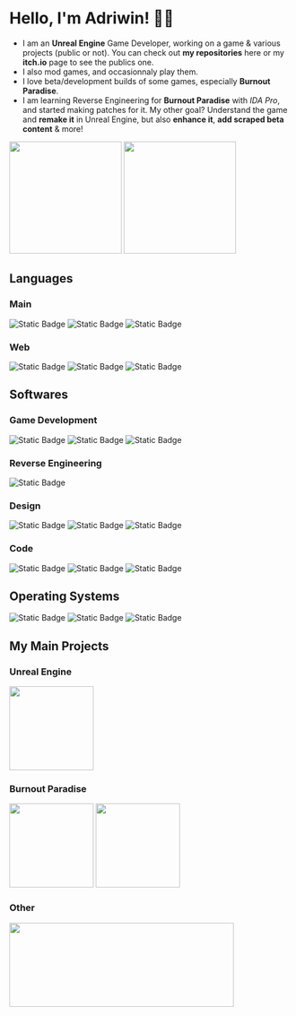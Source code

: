# Hello, I'm Adriwin! 👋🏼
- I am an **Unreal Engine** Game Developer, working on a game & various projects (public or not). You can check out **my repositories** here or my **itch.io** page to see the publics one.
- I also mod games, and occasionnaly play them.
- I love beta/development builds of some games, especially **Burnout Paradise**.
- I am learning Reverse Engineering for **Burnout Paradise** with *IDA Pro*, and started making patches for it. My other goal? Understand the game and **remake it** in Unreal Engine, but also **enhance it**, **add scraped beta content** & more!

[<img src="https://github-readme-stats.vercel.app/api?username=Adriwin06&show_icons=true&theme=github_dark_dimmed" height="200">](https://github.com/Adriwin06)
[<img src="https://github-readme-stats.vercel.app/api/top-langs/?username=Adriwin06&langs_count=10&layout=compact&theme=github_dark_dimmed" height="200">](https://github.com/Adriwin06)


## Languages
### Main
![Static Badge](https://img.shields.io/badge/C-00589c?style=for-the-badge&logo=c&logoColor=white)
![Static Badge](https://img.shields.io/badge/Python-2f6c9d?style=for-the-badge&logo=python&logoColor=ffdb4a)
![Static Badge](https://img.shields.io/badge/Bash-2a3238?style=for-the-badge&logo=gnubash&logoColor=white)
### Web
![Static Badge](https://img.shields.io/badge/HTML-e54c21?style=for-the-badge&logo=html5&logoColor=white)
![Static Badge](https://img.shields.io/badge/CSS-264de4?style=for-the-badge&logo=css3&logoColor=white)
![Static Badge](https://img.shields.io/badge/JavaScript-fedd22?style=for-the-badge&logo=javascript&logoColor=black)  

## Softwares
### Game Development
![Static Badge](https://img.shields.io/badge/Unreal%20Engine-ffffff?style=for-the-badge&logo=unreal-engine&logoColor=black)
![Static Badge](https://img.shields.io/badge/Blender-eb7700?style=for-the-badge&logo=blender&logoColor=white)
![Static Badge](https://img.shields.io/badge/Gaea-ffb800?style=for-the-badge&logo=quadspinner&logoColor=white)

### Reverse Engineering
![Static Badge](https://img.shields.io/badge/IDA%20Pro-e1164d?style=for-the-badge&logo=ida&logoColor=white)

### Design
![Static Badge](https://img.shields.io/badge/Figma-874fff?style=for-the-badge&logo=figma&logoColor=white)
![Static Badge](https://img.shields.io/badge/Adobe%20Illustrator-330000?style=for-the-badge&logo=adobe-illustrator&logoColor=white)
![Static Badge](https://img.shields.io/badge/Krita-f54ff4?style=for-the-badge&logo=krita&logoColor=white)

### Code
![Static Badge](https://img.shields.io/badge/Visual%20Studio%20Code-2578ac?style=for-the-badge&logo=visual-studio-code&logoColor=white)
![Static Badge](https://img.shields.io/badge/Sublime%20Text-f89820?style=for-the-badge&logo=sublime-text&logoColor=white)
![Static Badge](https://img.shields.io/badge/Visual%20Studio-7252aa?style=for-the-badge&logo=visual-studio&logoColor=white)

## Operating Systems
![Static Badge](https://img.shields.io/badge/Windows-38c1ff?style=for-the-badge&logo=windows-11&logoColor=white)
![Static Badge](https://img.shields.io/badge/Linux-FCC624?style=for-the-badge&logo=linux&logoColor=black)
![Static Badge](https://img.shields.io/badge/Android-30d780?style=for-the-badge&logo=android&logoColor=white)

## My Main Projects
### Unreal Engine
[<img src="https://github-readme-stats.vercel.app/api/pin/?username=Adriwin06&repo=Ultimate-CommonUI-Menu-System&theme=github_dark_dimmed" height="150">](https://github.com/Adriwin06/Ultimate-CommonUI-Menu-System)

### Burnout Paradise
[<img src="https://github-readme-stats.vercel.app/api/pin/?username=Adriwin06&repo=Blender_Burnout_Batch_Assets_Import&theme=github_dark_dimmed" height="150">](https://github.com/Adriwin06/Blender_Burnout_Batch_Assets_Import)
[<img src="https://github-readme-stats.vercel.app/api/pin/?username=Adriwin06&repo=Burnout_tcartwright_Ultimate-Experience&theme=github_dark_dimmed" height="150">](https://github.com/Adriwin06/Burnout_tcartwright_Ultimate-Experience)

### Other
[<img src="https://github-readme-stats.vercel.app/api/pin/?username=Adriwin06&repo=Game-Patches&theme=github_dark" height="150" width="400">](https://github.com/Adriwin06/Game-Patches)
